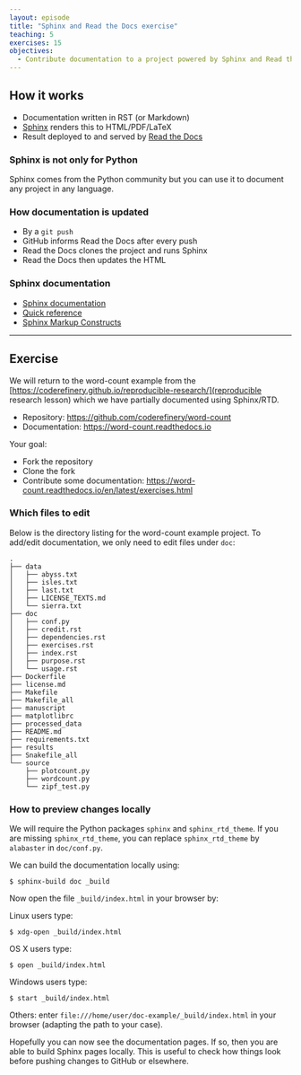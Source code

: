 ```yaml
---
layout: episode
title: "Sphinx and Read the Docs exercise"
teaching: 5
exercises: 15
objectives:
  - Contribute documentation to a project powered by Sphinx and Read the Docs.
---
```


## How it works

- Documentation written in RST (or Markdown)
- [Sphinx](http://sphinx-doc.org) renders this to HTML/PDF/LaTeX
- Result deployed to and served by [Read the Docs](https://readthedocs.org)


### Sphinx is not only for Python

Sphinx comes from the Python community but you can use
it to document any project in any language.


### How documentation is updated

- By a `git push`
- GitHub informs Read the Docs after every push
- Read the Docs clones the project and runs Sphinx
- Read the Docs then updates the HTML


### Sphinx documentation

- [Sphinx documentation](http://www.sphinx-doc.org/en/stable/rest.html)
- [Quick reference](http://docutils.sourceforge.net/docs/user/rst/quickref.html)
- [Sphinx Markup Constructs](http://www.sphinx-doc.org/en/stable/markup/index.html)

---

## Exercise

We will return to the word-count example from the
[https://coderefinery.github.io/reproducible-research/](reproducible research lesson)
which we have partially documented using Sphinx/RTD.

- Repository: https://github.com/coderefinery/word-count
- Documentation: https://word-count.readthedocs.io

Your goal:

- Fork the repository
- Clone the fork
- Contribute some documentation: https://word-count.readthedocs.io/en/latest/exercises.html


### Which files to edit

Below is the directory listing for the word-count example project.
To add/edit documentation, we only need to edit files under `doc`:

```
.
├── data
│   ├── abyss.txt
│   ├── isles.txt
│   ├── last.txt
│   ├── LICENSE_TEXTS.md
│   └── sierra.txt
├── doc
│   ├── conf.py
│   ├── credit.rst
│   ├── dependencies.rst
│   ├── exercises.rst
│   ├── index.rst
│   ├── purpose.rst
│   └── usage.rst
├── Dockerfile
├── license.md
├── Makefile
├── Makefile_all
├── manuscript
├── matplotlibrc
├── processed_data
├── README.md
├── requirements.txt
├── results
├── Snakefile_all
└── source
    ├── plotcount.py
    ├── wordcount.py
    └── zipf_test.py
```


### How to preview changes locally

We will require the Python packages `sphinx` and `sphinx_rtd_theme`.
If you are missing `sphinx_rtd_theme`, you can replace `sphinx_rtd_theme` by `alabaster`
in `doc/conf.py`.

We can build the documentation locally using:

```shell
$ sphinx-build doc _build
```

Now open the file `_build/index.html` in your browser by:

Linux users type:

```shell
$ xdg-open _build/index.html
```

OS X users type:

```shell
$ open _build/index.html
```

Windows users type:

```shell
$ start _build/index.html
```

Others: enter `file:///home/user/doc-example/_build/index.html`
in your browser (adapting the path to your case).

Hopefully you can now see the documentation pages. If so, then you are able to
build Sphinx pages locally.  This is useful to check how things look before
pushing changes to GitHub or elsewhere.
